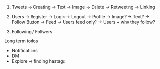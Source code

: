 1. Tweets
    -> Creating
        -> Text
        -> Image
    -> Delete
    -> Retweeting
    -> Linking

2. Users
    -> Register
    -> Login
    -> Logout
    -> Profile
        -> Image?
        -> Text?
        -> Follow Button
    -> Feed
        -> Users feed only?
        -> Users + who they follow?
3. Following / Follwers

Long term todos
- Notifications
- DM
- Explore -> finding hastags
